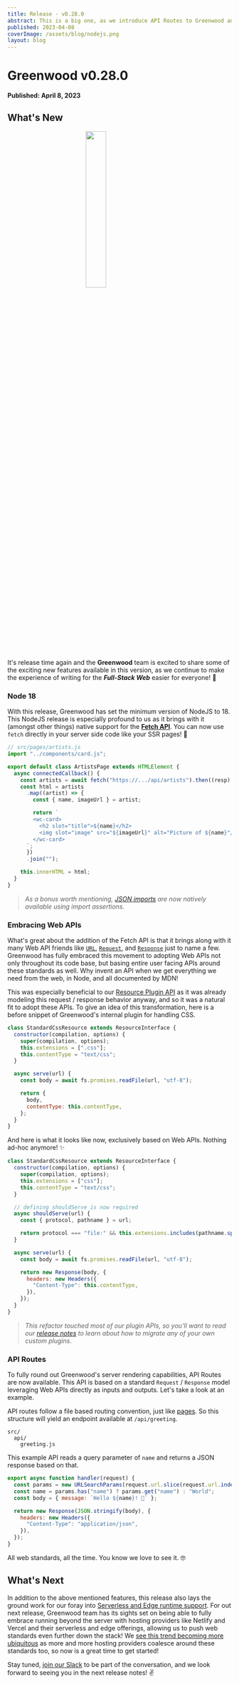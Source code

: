 ```yaml
---
title: Release - v0.28.0
abstract: This is a big one, as we introduce API Routes to Greenwood and update to Node 18.
published: 2023-04-08
coverImage: /assets/blog/nodejs.png
layout: blog
---
```


# Greenwood v0.28.0

**Published: April 8, 2023**

## What's New

<img src="/assets/blog/nodejs.png" style="display: block; width: 30%; margin: 0 auto;"/>

It's release time again and the **Greenwood** team is excited to share some of the exciting new features available in this version, as we continue to make the experience of writing for the _**Full-Stack Web**_ easier for everyone! 🙌

### Node 18

With this release, Greenwood has set the minimum version of NodeJS to 18. This NodeJS release is especially profound to us as it brings with it (amongst other things) native support for the [**Fetch API**](https://developer.mozilla.org/en-US/docs/Web/API/Fetch_API). You can now use `fetch` directly in your server side code like your SSR pages! 💯

```js
// src/pages/artists.js
import "../components/card.js";

export default class ArtistsPage extends HTMLElement {
  async connectedCallback() {
    const artists = await fetch("https://.../api/artists").then((resp) => resp.json());
    const html = artists
      .map((artist) => {
        const { name, imageUrl } = artist;

        return `
        <wc-card>
          <h2 slot="title">${name}</h2>
          <img slot="image" src="${imageUrl}" alt="Picture of ${name}"/>
        </wc-card>
      `;
      })
      .join("");

    this.innerHTML = html;
  }
}
```

> _As a bonus worth mentioning, [JSON imports](https://simonplend.com/import-json-in-es-modules/) are now natively available using import assertions._

### Embracing Web APIs

What's great about the addition of the Fetch API is that it brings along with it many Web API friends like [`URL`](https://developer.mozilla.org/en-US/docs/Web/API/URL), [`Request`](https://developer.mozilla.org/en-US/docs/Web/API/Request), and [`Response`](https://developer.mozilla.org/en-US/docs/Web/API/Response) just to name a few. Greenwood has fully embraced this movement to adopting Web APIs not only throughout its code base, but basing entire user facing APIs around these standards as well. Why invent an API when we get everything we need from the web, in Node, and all documented by MDN!

This was especially beneficial to our [Resource Plugin API](/plugins/resource/) as it was already modeling this request / response behavior anyway, and so it was a natural fit to adopt these APIs. To give an idea of this transformation, here is a before snippet of Greenwood's internal plugin for handling CSS.

```js
class StandardCssResource extends ResourceInterface {
  constructor(compilation, options) {
    super(compilation, options);
    this.extensions = [".css"];
    this.contentType = "text/css";
  }

  async serve(url) {
    const body = await fs.promises.readFile(url, "utf-8");

    return {
      body,
      contentType: this.contentType,
    };
  }
}
```

And here is what it looks like now, exclusively based on Web APIs. Nothing ad-hoc anymore! ✨

```js
class StandardCssResource extends ResourceInterface {
  constructor(compilation, options) {
    super(compilation, options);
    this.extensions = ["css"];
    this.contentType = "text/css";
  }

  // defining shouldServe is now required
  async shouldServe(url) {
    const { protocol, pathname } = url;

    return protocol === "file:" && this.extensions.includes(pathname.split(".").pop());
  }

  async serve(url) {
    const body = await fs.promises.readFile(url, "utf-8");

    return new Response(body, {
      headers: new Headers({
        "Content-Type": this.contentType,
      }),
    });
  }
}
```

> _This refactor touched most of our plugin APIs, so you'll want to read our [release notes](https://github.com/ProjectEvergreen/greenwood/releases/tag/v0.28.0) to learn about how to migrate any of your own custom plugins._

### API Routes

To fully round out Greenwood's server rendering capabilities, API Routes are now available. This API is based on a standard `Request` / `Response` model leveraging Web APIs directly as inputs and outputs. Let's take a look at an example.

API routes follow a file based routing convention, just like [pages](/docs/layouts/#pages). So this structure will yield an endpoint available at `/api/greeting`.

```shell
src/
  api/
    greeting.js
```

This example API reads a query parameter of `name` and returns a JSON response based on that.

```js
export async function handler(request) {
  const params = new URLSearchParams(request.url.slice(request.url.indexOf("?")));
  const name = params.has("name") ? params.get("name") : "World";
  const body = { message: `Hello ${name}! 👋` };

  return new Response(JSON.stringify(body), {
    headers: new Headers({
      "Content-Type": "application/json",
    }),
  });
}
```

All web standards, all the time. You know we love to see it. 🤓

## What's Next

In addition to the above mentioned features, this release also lays the ground work for our foray into [Serverless and Edge runtime support](https://github.com/ProjectEvergreen/greenwood/issues/1008). For out next release, Greenwood team has its sights set on being able to fully embrace running beyond the server with hosting providers like Netlify and Vercel and their serverless and edge offerings, allowing us to push web standards even further down the stack! We [see this trend becoming more ubiquitous](https://wintercg.org/) as more and more hosting providers coalesce around these standards too, so now is a great time to get started!

Stay tuned, [join our Slack](https://join.slack.com/t/thegreenhouseio/shared_invite/enQtMzcyMzE2Mjk1MjgwLTU5YmM1MDJiMTg0ODk4MjA4NzUwNWFmZmMxNDY5MTcwM2I0MjYxN2VhOTEwNDU2YWQwOWQzZmY1YzY4MWRlOGI) to be part of the conversation, and we look forward to seeing you in the next release notes! ✌️

